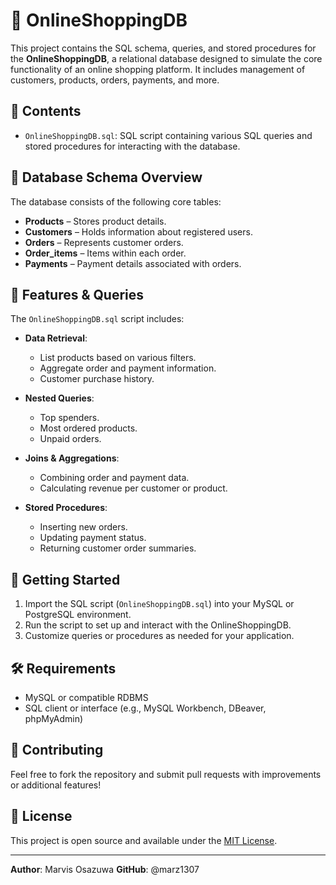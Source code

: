 # 🛒 OnlineShoppingDB

This project contains the SQL schema, queries, and stored procedures for the **OnlineShoppingDB**, a relational database designed to simulate the core functionality of an online shopping platform. It includes management of customers, products, orders, payments, and more.

## 📁 Contents

- `OnlineShoppingDB.sql`: SQL script containing various SQL queries and stored procedures for interacting with the database.

## 🧱 Database Schema Overview

The database consists of the following core tables:

- **Products** – Stores product details.
- **Customers** – Holds information about registered users.
- **Orders** – Represents customer orders.
- **Order_items** – Items within each order.
- **Payments** – Payment details associated with orders.

## 📌 Features & Queries

The `OnlineShoppingDB.sql` script includes:

- **Data Retrieval**:
  - List products based on various filters.
  - Aggregate order and payment information.
  - Customer purchase history.

- **Nested Queries**:
  - Top spenders.
  - Most ordered products.
  - Unpaid orders.

- **Joins & Aggregations**:
  - Combining order and payment data.
  - Calculating revenue per customer or product.

- **Stored Procedures**:
  - Inserting new orders.
  - Updating payment status.
  - Returning customer order summaries.

## 🚀 Getting Started

1. Import the SQL script (`OnlineShoppingDB.sql`) into your MySQL or PostgreSQL environment.
2. Run the script to set up and interact with the OnlineShoppingDB.
3. Customize queries or procedures as needed for your application.

## 🛠 Requirements

- MySQL or compatible RDBMS
- SQL client or interface (e.g., MySQL Workbench, DBeaver, phpMyAdmin)

## 🤝 Contributing

Feel free to fork the repository and submit pull requests with improvements or additional features!

## 📄 License

This project is open source and available under the [MIT License](LICENSE).

---

**Author**: Marvis Osazuwa 
**GitHub**: @marz1307
